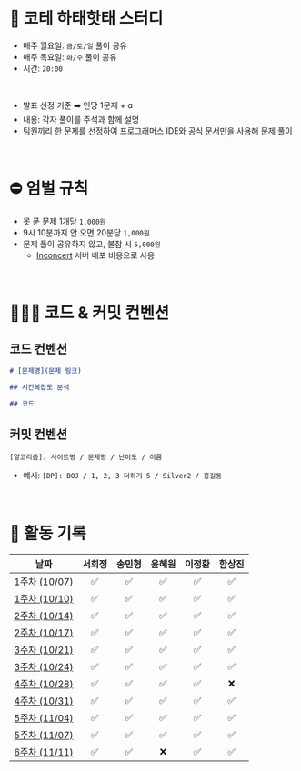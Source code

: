 # 📢 코테 하태핫태 스터디
- 매주 월요일: `금/토/일` 풀이 공유
- 매주 목요일: `화/수` 풀이 공유
- 시간: `20:00`

<br>

- 발표 선정 기준 ➡️ 인당 1문제 + ɑ
- 내용: 각자 풀이를 주석과 함께 설명
- 팀원끼리 한 문제를 선정하여 프로그래머스 IDE와 공식 문서만을 사용해 문제 풀이

<br>

# ⛔️ 엄벌 규칙
- 못 푼 문제 1개당 `1,000원`
- 9시 10분까지 안 오면 20분당 `1,000원`
- 문제 풀이 공유하지 않고, 불참 시 `5,000원`
  - [Inconcert](https://github.com/hamsangjin/InConcert) 서버 배포 비용으로 사용

<br>

# 🧑🏻‍💻 코드 & 커밋 컨벤션

## 코드 컨벤션
```markdown
# [문제명](문제 링크)

## 시간복잡도 분석

## 코드

```

## 커밋 컨벤션
```
[알고리즘]: 사이트명 / 문제명 / 난이도 / 이름
```
- 예시: `[DP]: BOJ / 1, 2, 3 더하기 5 / Silver2 / 홍길동`

<br>

# 📆 활동 기록

<div align="center">
  
|                                                      날짜                                                       | 서희정 | 송민형 | 윤혜원 | 이정환 | 함상진 |
|:-------------------------------------------------------------------------------------------------------------:| :---: | :---: | :---: | :---: |:--:| 
| [1주차 (10/07)](https://github.com/hamsangjin/CodingTest_Study/tree/main/1%EC%A3%BC%EC%B0%A8%20(2024-10)/10_07) | ✅ | ✅ | ✅ | ✅ |  ✅ |
| [1주차 (10/10)](https://github.com/hamsangjin/CodingTest_Study/tree/main/1%EC%A3%BC%EC%B0%A8%20(2024-10)/10_10) | ✅ | ✅ | ✅ | ✅ |  ✅ |
| [2주차 (10/14)](https://github.com/hamsangjin/CodingTest_Study/tree/main/2%EC%A3%BC%EC%B0%A8%20(2024-10)/10_14) | ✅ | ✅ | ✅ | ✅ |  ✅ |
| [2주차 (10/17)](https://github.com/hamsangjin/CodingTest_Study/tree/main/2%EC%A3%BC%EC%B0%A8%20(2024-10)/10_17) | ✅ | ✅ | ✅ | ✅ |  ✅ |
| [3주차 (10/21)](https://github.com/hamsangjin/CodingTest_Study/tree/main/3%EC%A3%BC%EC%B0%A8%20(2024-10)/10_21) | ✅ | ✅ | ✅ | ✅ |  ✅ |
| [3주차 (10/24)](https://github.com/hamsangjin/CodingTest_Study/tree/main/3%EC%A3%BC%EC%B0%A8%20(2024-10)/10_24) | ✅ | ✅ | ✅ | ✅ |  ✅ |
| [4주차 (10/28)](https://github.com/hamsangjin/CodingTest_Study/tree/main/4%EC%A3%BC%EC%B0%A8%20(2024-10)/10_28) | ✅ | ✅ | ✅ | ✅ |  ❌ |
| [4주차 (10/31)](https://github.com/hamsangjin/CodingTest_Study/tree/main/4%EC%A3%BC%EC%B0%A8%20(2024-10)/10_31) | ✅ | ✅ | ✅ | ✅ |  ✅ |
| [5주차 (11/04)](https://github.com/hamsangjin/CodingTest_Study/tree/main/5%EC%A3%BC%EC%B0%A8%20(2024-11)/11_04) | ✅ | ✅ | ✅ | ✅ |  ✅ |
| [5주차 (11/07)](https://github.com/hamsangjin/CodingTest_Study/tree/main/5%EC%A3%BC%EC%B0%A8%20(2024-11)/11_07) | ✅ | ✅ | ✅ | ✅ |  ✅ |
| [6주차 (11/11)](https://github.com/hamsangjin/CodingTest_Study/tree/main/5%EC%A3%BC%EC%B0%A8%20(2024-11)/11_11) | ✅ | ✅ | ❌ | ✅ |  ✅ |

</div>